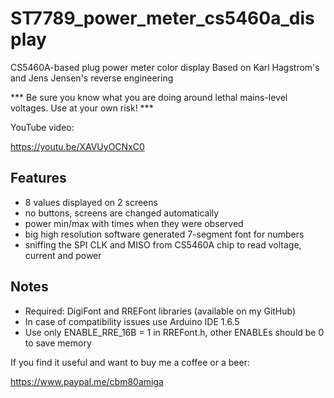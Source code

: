 # ST7789_power_meter_cs5460a_display
CS5460A-based plug power meter color display
Based on Karl Hagstrom's and Jens Jensen's reverse engineering

*** Be sure you know what you are doing around lethal mains-level voltages. Use at your own risk! ***

YouTube video:

https://youtu.be/XAVUyOCNxC0


## Features

- 8 values  displayed on 2 screens
- no buttons, screens are changed automatically
- power min/max with times when they were observed
- big high resolution software generated 7-segment font for numbers
- sniffing the SPI CLK and MISO from CS5460A chip to read voltage, current and power

## Notes

- Required: DigiFont and RREFont libraries (available on my GitHub)
- In case of compatibility issues use Arduino IDE 1.6.5 
- Use only ENABLE_RRE_16B = 1 in RREFont.h, other ENABLEs should be 0 to save memory

If you find it useful and want to buy me a coffee or a beer:

https://www.paypal.me/cbm80amiga
